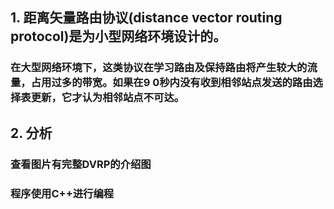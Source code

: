 ## 1. 距离矢量路由协议(distance vector routing protocol)是为小型网络环境设计的。
### 在大型网络环境下，这类协议在学习路由及保持路由将产生较大的流量，占用过多的带宽。如果在9 0秒内没有收到相邻站点发送的路由选择表更新，它才认为相邻站点不可达。
## 2. 分析
### 查看图片有完整DVRP的介绍图
### 程序使用C++进行编程
